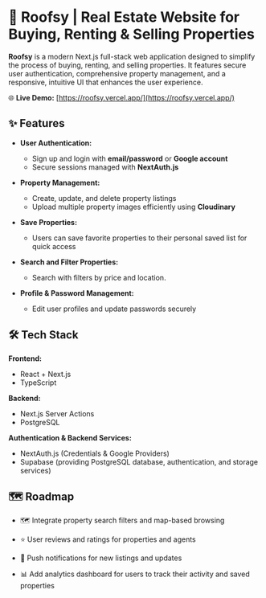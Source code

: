 
# 🏡 Roofsy |  Real Estate Website for Buying, Renting & Selling Properties

**Roofsy** is a modern Next.js full-stack web application designed to simplify the process of buying, renting, and selling properties. It features secure user authentication, comprehensive  property management, and a responsive, intuitive UI that enhances the user experience.

🌐  **Live Demo:** [https://roofsy.vercel.app/](https://roofsy.vercel.app/)

## ✨ Features

- **User Authentication:**  
  - Sign up and login with **email/password** or **Google account**  
  - Secure sessions managed with **NextAuth.js**

- **Property Management:**  
  - Create, update, and delete property listings  
  - Upload multiple property images efficiently using **Cloudinary**

- **Save Properties:**  
  - Users can save favorite properties to their personal saved list for quick access  

- **Search and Filter Properties:**  
  - Search with filters by price and location. 

- **Profile & Password Management:**  
  - Edit user profiles and update passwords securely

## 🛠️ Tech Stack

**Frontend:** 
- React + Next.js
- TypeScript

**Backend:**
- Next.js Server Actions
- PostgreSQL

**Authentication & Backend Services:**  
- NextAuth.js (Credentials & Google Providers)  
- Supabase (providing PostgreSQL database, authentication, and storage services) 

## 🗺️ Roadmap

- 🗺️ Integrate property search filters and map-based browsing 

- ⭐ User reviews and ratings for properties and agents 

- 🔔 Push notifications for new listings and updates 

- 📊 Add analytics dashboard for users to track their activity and saved properties